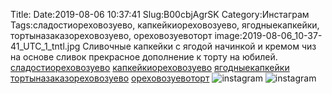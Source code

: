 Title:
Date:2019-08-06 10:37:41
Slug:B00cbjAgrSK
Category:Инстаграм
Tags:сладостиореховозуево, капкейкиореховозуево, ягодныекапкейки, тортыназаказореховозуево, ореховозуевоторт
image:2019-08-06_10-37-41_UTC_1_tntl.jpg
Сливочные капкейки с ягодой начинкой и кремом чиз на основе сливок прекрасное дополнение к торту на юбилей.
[сладостиореховозуево]({tag}сладостиореховозуево) [капкейкиореховозуево]({tag}капкейкиореховозуево) [ягодныекапкейки]({tag}ягодныекапкейки) [тортыназаказореховозуево]({tag}тортыназаказореховозуево) [ореховозуевоторт]({tag}ореховозуевоторт)
![instagram]({attach}images/2019-08-06_10-37-41_UTC_1.jpg)
![instagram]({attach}images/2019-08-06_10-37-41_UTC_2.jpg)
